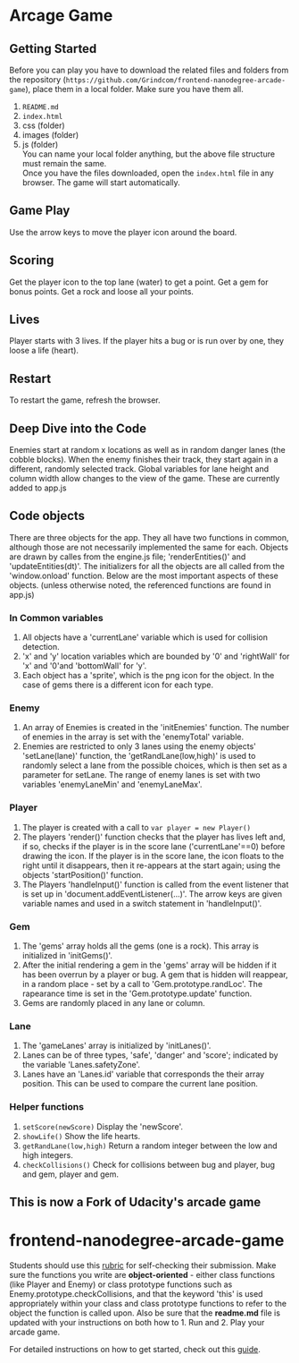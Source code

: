 # Arcage Game
## Getting Started
Before you can play you have to download the related files and folders from the repository (`https://github.com/Grindcom/frontend-nanodegree-arcade-game`), place them in a local folder.
Make sure you have them all.  
1. `README.md`  
2. `index.html`  
3. css (folder)  
4. images (folder)  
5. js (folder)  
You can name your local folder anything, but the above file structure must remain the same.  
Once you have the files downloaded, open the `index.html` file in any browser.  The game will start automatically.  

## Game Play
Use the arrow keys to move the player icon around the board.
## Scoring
Get the player icon to the top lane (water) to get a point.  Get a gem for bonus points.  Get a rock and loose all your points.
## Lives
Player starts with 3 lives. If the player hits a bug or is run over by one, they loose a life (heart).
## Restart
To restart the game, refresh the browser.

## Deep Dive into the Code
Enemies start at random x locations as well as in random danger lanes (the cobble blocks). When the enemy finishes their track, they start again in a different, randomly selected track.
Global variables for lane height and column width allow changes to the view of the game.  These are currently added to app.js  
## Code objects
There are three objects for the app.  They all have two functions in common, although those are not necessarily implemented the same for each. Objects are drawn by calles from the engine.js file; 'renderEntities()' and 'updateEntities(dt)'.  The initializers for all the objects are all called from the 'window.onload' function.
Below are the most important aspects of these objects. (unless otherwise noted, the referenced functions are found in app.js)

### In Common variables
1. All objects have a 'currentLane' variable which is used for collision detection.
2. 'x' and 'y' location variables which are bounded by '0' and 'rightWall' for 'x' and '0'and 'bottomWall' for 'y'.  
3. Each object has a 'sprite', which is the png icon for the object.  In the case of gems there is a different icon for each type.

### Enemy
1. An array of Enemies is created in the 'initEnemies' function.  The number of enemies in the array is set with the 'enemyTotal' variable.
2. Enemies are restricted to only 3 lanes using the enemy objects' 'setLane(lane)' function, the 'getRandLane(low,high)' is used to randomly select a lane from the possible choices, which is then set as a parameter for setLane.  The range of enemy lanes is set with two variables 'enemyLaneMin' and 'enemyLaneMax'.

### Player
1. The player is created with a call to `var player = new Player()`
2. The players 'render()' function checks that the player has lives left and, if so, checks if the player is in the score lane ('currentLane'==0) before drawing the icon.  If the player is in the score lane, the icon floats to the right until it disappears, then it re-appears at the start again; using the objects 'startPosition()' function.
3. The Players 'handleInput()' function is called from the event listener that is set up in 'document.addEventListener(...)'.  The arrow keys are given variable names and used in a switch statement in 'handleInput()'.

### Gem
1. The 'gems' array holds all the gems (one is a rock).  This array is initialized in 'initGems()'.
2. After the initial rendering a gem in the 'gems' array will be hidden if it has been overrun by a player or bug.  A gem that is hidden will reappear, in a random place - set by a call to 'Gem.prototype.randLoc'.  The rapearance time is set in the 'Gem.prototype.update' function.
3. Gems are randomly placed in any lane or column.

### Lane
1. The 'gameLanes' array is initialized by 'initLanes()'.
2. Lanes can be of three types, 'safe', 'danger' and 'score'; indicated by the variable 'Lanes.safetyZone'.
3. Lanes have an 'Lanes.id' variable that corresponds the their array position.  This can be used to compare the current lane position.

### Helper functions
1. `setScore(newScore)` Display the 'newScore'.
2. `showLife()` Show the life hearts.
3. `getRandLane(low,high)` Return a random integer between the low and high integers.
4. `checkCollisions()`  Check for collisions between bug and player, bug and gem, player and gem.


## This is now a Fork of Udacity's arcade game
frontend-nanodegree-arcade-game
===============================

Students should use this [rubric](https://review.udacity.com/#!/projects/2696458597/rubric) for self-checking their submission. Make sure the functions you write are **object-oriented** - either class functions (like Player and Enemy) or class prototype functions such as Enemy.prototype.checkCollisions, and that the keyword 'this' is used appropriately within your class and class prototype functions to refer to the object the function is called upon. Also be sure that the **readme.md** file is updated with your instructions on both how to 1. Run and 2. Play your arcade game.

For detailed instructions on how to get started, check out this [guide](https://docs.google.com/document/d/1v01aScPjSWCCWQLIpFqvg3-vXLH2e8_SZQKC8jNO0Dc/pub?embedded=true).
